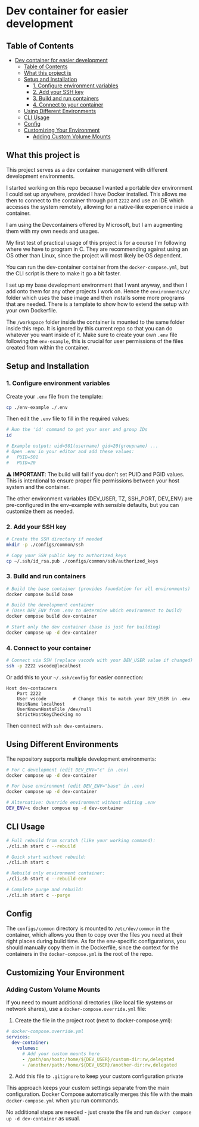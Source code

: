 # Dev container for easier development

## Table of Contents
- [Dev container for easier development](#dev-container-for-easier-development)
  - [Table of Contents](#table-of-contents)
  - [What this project is](#what-this-project-is)
  - [Setup and Installation](#setup-and-installation)
    - [1. Configure environment variables](#1-configure-environment-variables)
    - [2. Add your SSH key](#2-add-your-ssh-key)
    - [3. Build and run containers](#3-build-and-run-containers)
    - [4. Connect to your container](#4-connect-to-your-container)
  - [Using Different Environments](#using-different-environments)
  - [CLI Usage](#cli-usage)
  - [Config](#config)
  - [Customizing Your Environment](#customizing-your-environment)
    - [Adding Custom Volume Mounts](#adding-custom-volume-mounts)

## What this project is

This project serves as a dev container management with different development environments.

I started working on this repo because I wanted a portable dev environment I could set up anywhere, provided I have Docker installed. This allows me then to connect to the container through port `2222` and use an IDE which accesses the system remotely, allowing for a native-like experience inside a container.

I am using the Devcontainers offered by Microsoft, but I am augmenting them with my own needs and usages.

My first test of practical usage of this project is for a course I'm following where we have to program in C. They are recommending against using an OS other than Linux, since the project will most likely be OS dependent.

You can run the dev-container container from the `docker-compose.yml`, but the CLI script is there to make it go a bit faster.

I set up my base development environment that I want anyway, and then I add onto them for any other projects I work on. Hence the `environments/c/` folder which uses the base image and then installs some more programs that are needed. There is a template to show how to extend the setup with your own Dockerfile.

The `/workspace` folder inside the container is mounted to the same folder inside this repo. It is ignored by this current repo so that you can do whatever you want inside of it. Make sure to create your own `.env` file following the `env-example`, this is crucial for user permissions of the files created from within the container.

## Setup and Installation

### 1. Configure environment variables

Create your `.env` file from the template:

```bash
cp ./env-example ./.env
```

Then edit the `.env` file to fill in the required values:

```bash
# Run the 'id' command to get your user and group IDs
id

# Example output: uid=501(username) gid=20(groupname) ...
# Open .env in your editor and add these values:
#   PUID=501
#   PGID=20
```

⚠️ **IMPORTANT**: The build will fail if you don't set PUID and PGID values. This is intentional to ensure proper file permissions between your host system and the container.

The other environment variables (DEV_USER, TZ, SSH_PORT, DEV_ENV) are pre-configured in the env-example with sensible defaults, but you can customize them as needed.

### 2. Add your SSH key

```bash
# Create the SSH directory if needed
mkdir -p ./configs/common/ssh

# Copy your SSH public key to authorized_keys
cp ~/.ssh/id_rsa.pub ./configs/common/ssh/authorized_keys
```

### 3. Build and run containers

```bash
# Build the base container (provides foundation for all environments)
docker compose build base

# Build the development container 
# (Uses DEV_ENV from .env to determine which environment to build)
docker compose build dev-container

# Start only the dev container (base is just for building)
docker compose up -d dev-container
```

### 4. Connect to your container

```bash
# Connect via SSH (replace vscode with your DEV_USER value if changed)
ssh -p 2222 vscode@localhost
```

Or add this to your `~/.ssh/config` for easier connection:

```config
Host dev-containers
    Port 2222
    User vscode          # Change this to match your DEV_USER in .env
    HostName localhost
    UserKnownHostsFile /dev/null
    StrictHostKeyChecking no
```

Then connect with `ssh dev-containers`.

## Using Different Environments

The repository supports multiple development environments:

```bash
# For C development (edit DEV_ENV="c" in .env)
docker compose up -d dev-container

# For base environment (edit DEV_ENV="base" in .env)
docker compose up -d dev-container

# Alternative: Override environment without editing .env
DEV_ENV=c docker compose up -d dev-container
```

## CLI Usage

```bash
# Full rebuild from scratch (like your working command):
./cli.sh start c --rebuild

# Quick start without rebuild:
./cli.sh start c

# Rebuild only environment container:
./cli.sh start c --rebuild-env

# Complete purge and rebuild:
./cli.sh start c --purge
```

## Config

The `configs/common` directory is mounted to `/etc/dev/common` in the container, which allows you then to copy over the files you need at their right places during build time.
As for the env-specific configurations, you should manually copy them in the Dockerfile, since the context for the containers in the `docker-compose.yml` is the root of the repo.

## Customizing Your Environment

### Adding Custom Volume Mounts

If you need to mount additional directories (like local file systems or network shares), use a `docker-compose.override.yml` file:

1. Create the file in the project root (next to docker-compose.yml):

```yaml
# docker-compose.override.yml
services:
  dev-container:
    volumes:
      # Add your custom mounts here
      - /path/on/host:/home/${DEV_USER}/custom-dir:rw,delegated
      - /another/path:/home/${DEV_USER}/another-dir:rw,delegated
```

2. Add this file to `.gitignore` to keep your custom configuration private

This approach keeps your custom settings separate from the main configuration. Docker Compose automatically merges this file with the main `docker-compose.yml` when you run commands.

No additional steps are needed - just create the file and run `docker compose up -d dev-container` as usual.
